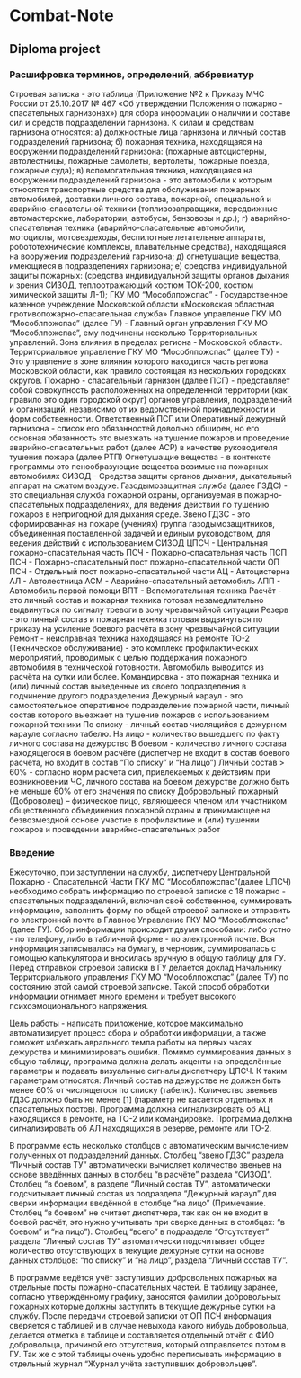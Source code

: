 # Combat-Note
## Diploma project

### Расшифровка терминов, определений, аббревиатур

Строевая записка - это таблица (Приложение №2 к Приказу МЧС России от 25.10.2017 № 467 «Об утверждении Положения о пожарно - спасательных гарнизонах») для сбора информации о наличии и составе сил и средств подразделений гарнизона.
К силам и средствам гарнизона относятся:
а) должностные лица гарнизона и личный состав подразделений гарнизона;
б) пожарная техника, находящаяся на вооружении подразделений гарнизона: (пожарные автоцистерны, автолестницы, пожарные самолеты, вертолеты, пожарные поезда, пожарные суда);
в) вспомогательная техника, находящаяся на вооружении подразделений гарнизона - это автомобили к которым относятся транспортные средства для обслуживания пожарных автомобилей, доставки личного состава, пожарной, специальной и аварийно-спасательной техники (топливозаправщики, передвижные автомастерские, лаборатории, автобусы, бензовозы и др.);
г) аварийно-спасательная техника (аварийно-спасательные автомобили, мотоциклы, мотовездеходы, беспилотные летательные аппараты, робототехнические комплексы, плавательные средства), находящаяся на вооружении подразделений гарнизона;
д) огнетушащие вещества, имеющиеся в подразделениях гарнизона;
е) средства индивидуальной защиты пожарных: (средства индивидуальной защиты органов дыхания и зрения СИЗОД, теплоотражающий костюм ТОК-200, костюм химической защиты Л-1);
ГКУ МО “Мособлпожспас” - Государственное казенное учреждение Московской области «Московская областная противопожарно-спасательная служба»
Главное управление ГКУ МО “Мособлпожспас” (далее ГУ) - Главный орган управления ГКУ МО “Мособлпожспас”, ему подчинены несколько Территориальных управлений. Зона влияния в пределах региона - Московской области.
Территориальное управление ГКУ МО “Мособлпожспас” (далее ТУ) - Это управление в зоне влияния которого находится часть региона Московской области, как правило состоящая из нескольких городских округов.
Пожарно - спасательный гарнизон (далее ПСГ) - представляет собой совокупность расположенных на определенной территории (как правило это один городской округ) органов управления, подразделений и организаций, независимо от их ведомственной принадлежности и форм собственности.
Ответственный ПСГ или Оперативный дежурный гарнизона - список его обязанностей довольно обширен, но его основная обязанность это выезжать на тушение пожаров и проведение аварийно-спасательных работ (далее АСР) в качестве руководителя тушения пожара (далее РТП)
Огнетушащие вещества - в контексте программы это пенообразующие вещества возимые на пожарных автомобилях
СИЗОД - Средства защиты органов дыхания, дыхательный аппарат на сжатом воздухе. 
Газодымозащитная служба (далее ГЗДС) - это специальная служба пожарной охраны, организуемая в пожарно-спасательных подразделениях, для ведения действий по тушению пожаров в непригодной для дыхания среде.
Звено ГДЗС - это сформированная на пожаре (учениях) группа газодымозащитников, объединенная поставленной задачей и единым руководством, для ведения действий с использованием СИЗОД
ЦПСЧ - Центральная пожарно-спасательная часть
ПСЧ - Пожарно-спасательная часть
ПСП ПСЧ - Пожарно-спасательный пост пожарно-спасательной части
ОП ПСЧ - Отдельный пост пожарно-спасательной части
АЦ - Автоцистерна
АЛ - Автолестница
АСМ - Аварийно-спасательный автомобиль
АПП - Автомобиль первой помощи
ВПТ - Вспомогательная техника
Расчёт - это личный состав и пожарная техника готовая незамедлительно выдвинуться по сигналу тревоги в зону чрезвычайной ситуации
Резерв - это личный состав и пожарная техника готовая выдвинуться по приказу на усиление боевого расчёта в зону чрезвычайной ситуации
Ремонт - неисправная техника находящаяся на ремонте
ТО-2 (Техническое обслуживание) - это комплекс профилактических мероприятий, проводимых с целью поддержания пожарного автомобиля в технической готовности. Автомобиль выводится из расчёта на сутки или более.
Командировка - это пожарная техника и (или) личный состав выведенные из своего подразделения в подчинение другого подразделения
Дежурный караул - это самостоятельное оперативное подразделение пожарной части, личный состав которого выезжает на тушение пожаров с использованием пожарной техники
По списку - личный состав числящийся в дежурном карауле согласно табелю.
На лицо - количество вышедшего по факту личного состава на дежурство
В боевом - количество личного состава находящегося в боевом расчёте (диспетчер не входит в состав боевого расчёта, но входит в состав “По списку” и “На лицо”)
Личный состав > 60% - согласно норм расчета сил, привлекаемых к действиям при возникновении ЧС, личного состава на боевом дежурстве должно быть не меньше 60% от его значения по списку
Добровольный пожарный (Доброволец) – физическое лицо, являющееся членом или участником общественного объединения пожарной охраны и принимающее на безвозмездной основе участие в профилактике и (или) тушении пожаров и проведении аварийно-спасательных работ

### Введение

Ежесуточно, при заступлении на службу, диспетчеру Центральной Пожарно - Спасательной Части ГКУ МО “Мособлпожспас”(далее ЦПСЧ) необходимо собрать информацию по строевой записке с 18 пожарно - спасательных подразделений, включая своё собственное, суммировать информацию, заполнить форму по общей строевой записке и отправить по электронной почте в Главное Управление ГКУ МО “Мособлпожспас” (далее ГУ).
Сбор информации происходит двумя способами: либо устно - по телефону, либо в табличной форме - по электронной почте. Вся информация записывалась на бумагу, в черновик, суммировалась с помощью калькулятора и вносилась вручную в общую таблицу для ГУ. Перед отправкой строевой записки в ГУ делается доклад Начальнику Территориального управления ГКУ МО “Мособлпожспас” (далее ТУ) по состоянию этой самой строевой записке. Такой способ обработки информации отнимает много времени и требует высокого психоэмоционального напряжения.

Цель работы - написать приложение, которое максимально автоматизирует процесс сбора и обработки информации, а также поможет избежать аврального темпа работы на первых часах дежурства и минимизировать ошибки. Помимо суммирования данных в общую таблицу, программа должна делать акценты на определённые параметры и подавать визуальные сигналы диспетчеру ЦПСЧ.
К таким параметрам относятся:
Личный состав на дежурстве не должен быть менее 60% от числящегося по списку (табелю).
Количество звеньев ГДЗС должно быть не менее [1] (параметр не касается отдельных и спасательных постов).
Программа должна сигнализировать об АЦ находящихся в ремонте, на ТО-2 или командировке.
Программа должна сигнализировать об АЛ находящихся в резерве, ремонте или ТО-2.

В программе есть несколько столбцов с автоматическим вычислением полученных от подразделений данных.
Столбец “звено ГДЗС” раздела “Личный состав ТУ” автоматически вычисляет количество звеньев на основе введённых данных в столбец “в расчёте” раздела “СИЗОД”.
Столбец “в боевом”, в разделе “Личный состав ТУ”, автоматически подсчитывает личный состав из подраздела “Дежурный караул” для сверки информации введённой в столбце “на лицо” (Примечание. Столбец “в боевом” не считает диспетчера, так как он не входит в боевой расчёт, это нужно учитывать при сверке данных в столбцах: “в боевом” и “на лицо”).
Столбец “всего” в подразделе “Отсутствует” раздела “Личный состав ТУ” автоматически подсчитывает общее количество отсутствующих в текущие дежурные сутки на основе данных столбцов: “по списку” и “на лицо”, раздела “Личный состав ТУ”.

В программе ведётся учёт заступивших добровольных пожарных на отдельные посты пожарно-спасательных частей. В таблицу заранее, согласно утверждённому графику, заносятся фамилии добровольных пожарных которые должны заступить в текущие дежурные сутки на службу. После передачи строевой записки от ОП ПСЧ информация сверяется с таблицей и в случае невыхода какого нибудь добровольца, делается отметка в таблице и составляется отдельный отчёт с ФИО добровольца, причиной его отсутствия, который отправляется потом в ГУ. Так же с этой таблицы очень удобно переписывать информацию в отдельный журнал “Журнал учёта заступивших добровольцев”.
